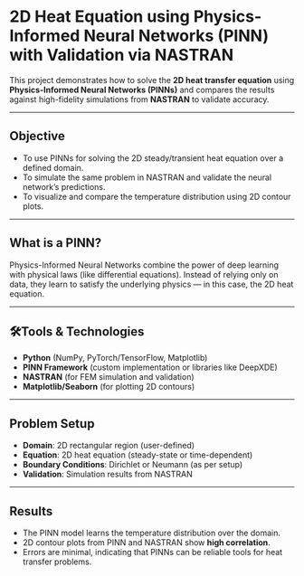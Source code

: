 # 2D Heat Equation using Physics-Informed Neural Networks (PINN) with Validation via NASTRAN

This project demonstrates how to solve the **2D heat transfer equation** using **Physics-Informed Neural Networks (PINNs)** and compares the results against high-fidelity simulations from **NASTRAN** to validate accuracy.

---

##  Objective

- To use PINNs for solving the 2D steady/transient heat equation over a defined domain.
- To simulate the same problem in NASTRAN and validate the neural network’s predictions.
- To visualize and compare the temperature distribution using 2D contour plots.

---

##  What is a PINN?

Physics-Informed Neural Networks combine the power of deep learning with physical laws (like differential equations). Instead of relying only on data, they learn to satisfy the underlying physics — in this case, the 2D heat equation.

---

## 🛠Tools & Technologies

- **Python** (NumPy, PyTorch/TensorFlow, Matplotlib)
- **PINN Framework** (custom implementation or libraries like DeepXDE)
- **NASTRAN** (for FEM simulation and validation)
- **Matplotlib/Seaborn** (for plotting 2D contours)

---

##  Problem Setup

- **Domain**: 2D rectangular region (user-defined)
- **Equation**: 2D heat equation (steady-state or time-dependent)
- **Boundary Conditions**: Dirichlet or Neumann (as per setup)
- **Validation**: Simulation results from NASTRAN

---

##  Results

- The PINN model learns the temperature distribution over the domain.
- 2D contour plots from PINN and NASTRAN show **high correlation**.
- Errors are minimal, indicating that PINNs can be reliable tools for heat transfer problems.





